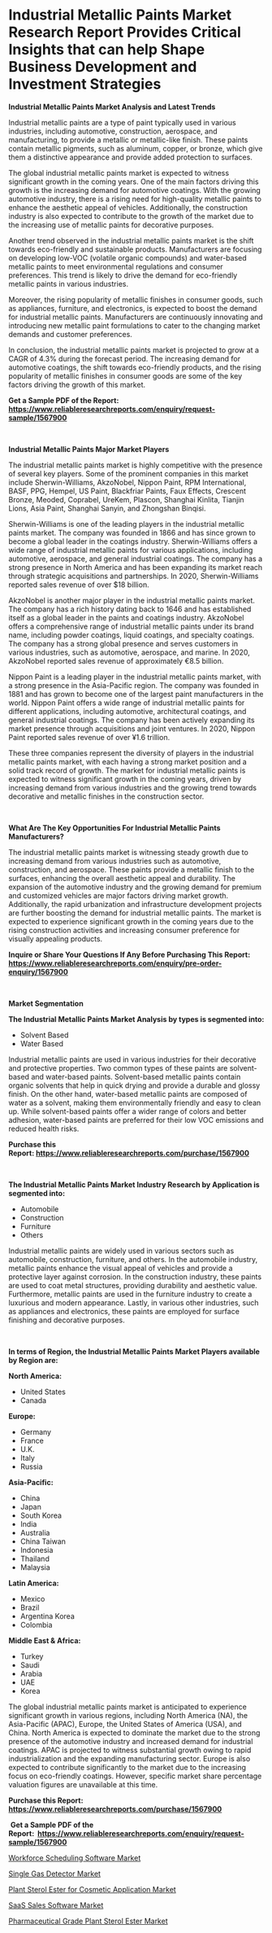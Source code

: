 <p><h1>Industrial Metallic Paints Market Research Report Provides Critical Insights that can help Shape Business Development and Investment Strategies</h1></p><p><strong>Industrial Metallic Paints Market Analysis and Latest Trends</strong></p>
<p><p>Industrial metallic paints are a type of paint typically used in various industries, including automotive, construction, aerospace, and manufacturing, to provide a metallic or metallic-like finish. These paints contain metallic pigments, such as aluminum, copper, or bronze, which give them a distinctive appearance and provide added protection to surfaces.</p><p>The global industrial metallic paints market is expected to witness significant growth in the coming years. One of the main factors driving this growth is the increasing demand for automotive coatings. With the growing automotive industry, there is a rising need for high-quality metallic paints to enhance the aesthetic appeal of vehicles. Additionally, the construction industry is also expected to contribute to the growth of the market due to the increasing use of metallic paints for decorative purposes.</p><p>Another trend observed in the industrial metallic paints market is the shift towards eco-friendly and sustainable products. Manufacturers are focusing on developing low-VOC (volatile organic compounds) and water-based metallic paints to meet environmental regulations and consumer preferences. This trend is likely to drive the demand for eco-friendly metallic paints in various industries.</p><p>Moreover, the rising popularity of metallic finishes in consumer goods, such as appliances, furniture, and electronics, is expected to boost the demand for industrial metallic paints. Manufacturers are continuously innovating and introducing new metallic paint formulations to cater to the changing market demands and customer preferences.</p><p>In conclusion, the industrial metallic paints market is projected to grow at a CAGR of 4.3% during the forecast period. The increasing demand for automotive coatings, the shift towards eco-friendly products, and the rising popularity of metallic finishes in consumer goods are some of the key factors driving the growth of this market.</p></p>
<p><strong>Get a Sample PDF of the Report:&nbsp; <a href="https://www.reliableresearchreports.com/enquiry/request-sample/1567900">https://www.reliableresearchreports.com/enquiry/request-sample/1567900</a></strong></p>
<p>&nbsp;</p>
<p><strong>Industrial Metallic Paints Major Market Players</strong></p>
<p><p>The industrial metallic paints market is highly competitive with the presence of several key players. Some of the prominent companies in this market include Sherwin-Williams, AkzoNobel, Nippon Paint, RPM International, BASF, PPG, Hempel, US Paint, Blackfriar Paints, Faux Effects, Crescent Bronze, Meoded, Coprabel, UreKem, Plascon, Shanghai Kinlita, Tianjin Lions, Asia Paint, Shanghai Sanyin, and Zhongshan Binqisi.</p><p>Sherwin-Williams is one of the leading players in the industrial metallic paints market. The company was founded in 1866 and has since grown to become a global leader in the coatings industry. Sherwin-Williams offers a wide range of industrial metallic paints for various applications, including automotive, aerospace, and general industrial coatings. The company has a strong presence in North America and has been expanding its market reach through strategic acquisitions and partnerships. In 2020, Sherwin-Williams reported sales revenue of over $18 billion.</p><p>AkzoNobel is another major player in the industrial metallic paints market. The company has a rich history dating back to 1646 and has established itself as a global leader in the paints and coatings industry. AkzoNobel offers a comprehensive range of industrial metallic paints under its brand name, including powder coatings, liquid coatings, and specialty coatings. The company has a strong global presence and serves customers in various industries, such as automotive, aerospace, and marine. In 2020, AkzoNobel reported sales revenue of approximately €8.5 billion.</p><p>Nippon Paint is a leading player in the industrial metallic paints market, with a strong presence in the Asia-Pacific region. The company was founded in 1881 and has grown to become one of the largest paint manufacturers in the world. Nippon Paint offers a wide range of industrial metallic paints for different applications, including automotive, architectural coatings, and general industrial coatings. The company has been actively expanding its market presence through acquisitions and joint ventures. In 2020, Nippon Paint reported sales revenue of over ¥1.6 trillion.</p><p>These three companies represent the diversity of players in the industrial metallic paints market, with each having a strong market position and a solid track record of growth. The market for industrial metallic paints is expected to witness significant growth in the coming years, driven by increasing demand from various industries and the growing trend towards decorative and metallic finishes in the construction sector.</p></p>
<p>&nbsp;</p>
<p><strong>What Are The Key Opportunities For Industrial Metallic Paints Manufacturers?</strong></p>
<p><p>The industrial metallic paints market is witnessing steady growth due to increasing demand from various industries such as automotive, construction, and aerospace. These paints provide a metallic finish to the surfaces, enhancing the overall aesthetic appeal and durability. The expansion of the automotive industry and the growing demand for premium and customized vehicles are major factors driving market growth. Additionally, the rapid urbanization and infrastructure development projects are further boosting the demand for industrial metallic paints. The market is expected to experience significant growth in the coming years due to the rising construction activities and increasing consumer preference for visually appealing products.</p></p>
<p><strong>Inquire or Share Your Questions If Any Before Purchasing This Report: <a href="https://www.reliableresearchreports.com/enquiry/pre-order-enquiry/1567900">https://www.reliableresearchreports.com/enquiry/pre-order-enquiry/1567900</a></strong></p>
<p>&nbsp;</p>
<p><strong>Market Segmentation</strong></p>
<p><strong>The Industrial Metallic Paints Market Analysis by types is segmented into:</strong></p>
<p><ul><li>Solvent Based</li><li>Water Based</li></ul></p>
<p><p>Industrial metallic paints are used in various industries for their decorative and protective properties. Two common types of these paints are solvent-based and water-based paints. Solvent-based metallic paints contain organic solvents that help in quick drying and provide a durable and glossy finish. On the other hand, water-based metallic paints are composed of water as a solvent, making them environmentally friendly and easy to clean up. While solvent-based paints offer a wider range of colors and better adhesion, water-based paints are preferred for their low VOC emissions and reduced health risks.</p></p>
<p><strong>Purchase this Report:&nbsp;<a href="https://www.reliableresearchreports.com/purchase/1567900">https://www.reliableresearchreports.com/purchase/1567900</a></strong></p>
<p>&nbsp;</p>
<p><strong>The Industrial Metallic Paints Market Industry Research by Application is segmented into:</strong></p>
<p><ul><li>Automobile</li><li>Construction</li><li>Furniture</li><li>Others</li></ul></p>
<p><p>Industrial metallic paints are widely used in various sectors such as automobile, construction, furniture, and others. In the automobile industry, metallic paints enhance the visual appeal of vehicles and provide a protective layer against corrosion. In the construction industry, these paints are used to coat metal structures, providing durability and aesthetic value. Furthermore, metallic paints are used in the furniture industry to create a luxurious and modern appearance. Lastly, in various other industries, such as appliances and electronics, these paints are employed for surface finishing and decorative purposes.</p></p>
<p>&nbsp;</p>
<p><strong>In terms of Region, the Industrial Metallic Paints Market Players available by Region are:</strong></p>
<p>
    <p> <strong> North America: </strong>
        <ul>
            <li>United States</li>
            <li>Canada</li>
        </ul>
        </p> 
    <p> <strong> Europe: </strong>
        <ul>
            <li>Germany</li>
            <li>France</li>
            <li>U.K.</li>
            <li>Italy</li>
            <li>Russia</li>
        </ul>
        </p> 
    <p> <strong> Asia-Pacific: </strong>
        <ul>
            <li>China</li>
            <li>Japan</li>
            <li>South Korea</li>
            <li>India</li>
            <li>Australia</li>
            <li>China Taiwan</li>
            <li>Indonesia</li>
            <li>Thailand</li>
            <li>Malaysia</li>
        </ul>
        </p> 
    <p> <strong> Latin America: </strong>
        <ul>
            <li>Mexico</li>
            <li>Brazil</li>
            <li>Argentina Korea</li>
            <li>Colombia</li>
        </ul>
        </p> 
    <p> <strong> Middle East & Africa: </strong>
        <ul>
            <li>Turkey</li>
            <li>Saudi</li>
            <li>Arabia</li>
            <li>UAE</li>
            <li>Korea</li>
        </ul>
    </p>
    </p>
<p><p>The global industrial metallic paints market is anticipated to experience significant growth in various regions, including North America (NA), the Asia-Pacific (APAC), Europe, the United States of America (USA), and China. North America is expected to dominate the market due to the strong presence of the automotive industry and increased demand for industrial coatings. APAC is projected to witness substantial growth owing to rapid industrialization and the expanding manufacturing sector. Europe is also expected to contribute significantly to the market due to the increasing focus on eco-friendly coatings. However, specific market share percentage valuation figures are unavailable at this time.</p></p>
<p><strong>Purchase this Report: <a href="https://www.reliableresearchreports.com/purchase/1567900">https://www.reliableresearchreports.com/purchase/1567900</a></strong></p>
<p>&nbsp;<strong>Get a Sample PDF of the Report:&nbsp;&nbsp;<a href="https://www.reliableresearchreports.com/enquiry/request-sample/1567900">https://www.reliableresearchreports.com/enquiry/request-sample/1567900</a></strong></p>
<p><strong></strong></p>
<p><p><a href="https://medium.com/@royalhoeger626/workforce-scheduling-software-market-trends-and-market-analysis-forecasted-for-period-2023-2030-62a505a44f20">Workforce Scheduling Software Market</a></p><p><a href="https://www.linkedin.com/pulse/single-gas-detector-market-size-share-amp-trends-analysis-r4hve/">Single Gas Detector Market</a></p><p><a href="https://github.com/mabutironaldo/Market-Research-Report-List-1/blob/main/plant-sterol-ester-for-cosmetic-application-market.md">Plant Sterol Ester for Cosmetic Application Market</a></p><p><a href="https://medium.com/@birdielynch645/saas-sales-software-nbsp-market-focuses-on-market-share-size-and-projected-forecast-till-2030-bbcd2ccf37f5">SaaS Sales Software Market</a></p><p><a href="https://github.com/lbird53714/Market-Research-Report-List-1/blob/main/pharmaceutical-grade-plant-sterol-ester-market.md">Pharmaceutical Grade Plant Sterol Ester Market</a></p></p>